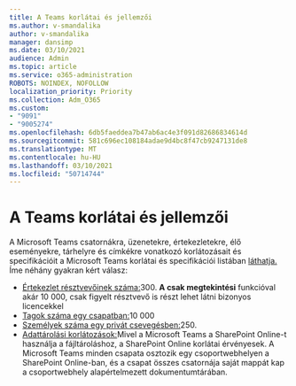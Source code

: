 ```yaml
---
title: A Teams korlátai és jellemzői
ms.author: v-smandalika
author: v-smandalika
manager: dansimp
ms.date: 03/10/2021
audience: Admin
ms.topic: article
ms.service: o365-administration
ROBOTS: NOINDEX, NOFOLLOW
localization_priority: Priority
ms.collection: Adm_O365
ms.custom:
- "9091"
- "9005274"
ms.openlocfilehash: 6db5faeddea7b47ab6ac4e3f091d82686834614d
ms.sourcegitcommit: 581c696ec108184adae9d4bc8f47cb9247131de8
ms.translationtype: MT
ms.contentlocale: hu-HU
ms.lasthandoff: 03/10/2021
ms.locfileid: "50714744"
---
```

# <a name="teams-limits-and-specifications"></a>A Teams korlátai és jellemzői

A Microsoft Teams csatornákra, üzenetekre, értekezletekre, élő eseményekre, tárhelyre és címkékre vonatkozó korlátozásait és specifikációit a Microsoft Teams korlátai és specifikációi listában [láthatja.](https://docs.microsoft.com/microsoftteams/limits-specifications-teams) Íme néhány gyakran kért válasz:

- [Értekezlet résztvevőinek száma:](https://docs.microsoft.com/microsoftteams/limits-specifications-teams#meetings-and-calls)300. **A csak megtekintési** funkcióval akár 10 000, csak figyelt résztvevő is részt lehet látni bizonyos licencekkel
- [Tagok száma egy csapatban:](https://docs.microsoft.com/microsoftteams/limits-specifications-teams#teams-and-channels)10 000
- [Személyek száma egy privát csevegésben:](https://docs.microsoft.com/microsoftteams/limits-specifications-teams#chat)250. 
- [Adattárolási korlátozások:](https://docs.microsoft.com/microsoftteams/limits-specifications-teams#storage)Mivel a Microsoft Teams a SharePoint Online-t használja a fájltároláshoz, a SharePoint Online korlátai érvényesek. A Microsoft Teams minden csapata osztozik egy csoportwebhelyen a SharePoint Online-ban, és a csapat összes csatornája saját mappát kap a csoportwebhely alapértelmezett dokumentumtárában.


